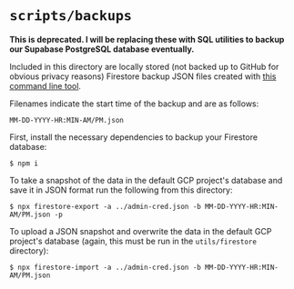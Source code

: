 # `scripts/backups`

**This is deprecated. I will be replacing these with SQL utilities to backup our
Supabase PostgreSQL database eventually.**

Included in this directory are locally stored (not backed up to GitHub for
obvious privacy reasons) Firestore backup JSON files created with [this command
line tool](https://www.npmjs.com/package/node-firestore-import-export).

Filenames indicate the start time of the backup and are as follows:

```
MM-DD-YYYY-HR:MIN-AM/PM.json
```

First, install the necessary dependencies to backup your Firestore database:

```commandline
$ npm i
```

To take a snapshot of the data in the default GCP project's database and save it
in JSON format run the following from this directory:

```commandline
$ npx firestore-export -a ../admin-cred.json -b MM-DD-YYYY-HR:MIN-AM/PM.json -p
```

To upload a JSON snapshot and overwrite the data in the default GCP project's
database (again, this must be run in the `utils/firestore` directory):

```commandline
$ npx firestore-import -a ../admin-cred.json -b MM-DD-YYYY-HR:MIN-AM/PM.json
```
